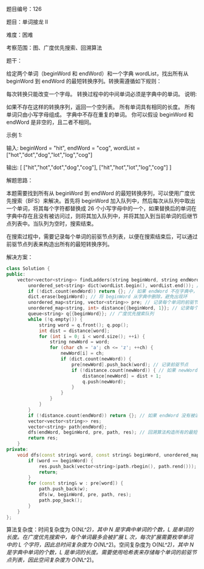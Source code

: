 题目编号：126

题目：单词接龙 II

难度：困难

考察范围：图、广度优先搜索、回溯算法

题干：

给定两个单词（beginWord 和 endWord）和一个字典 wordList，找出所有从 beginWord 到 endWord 的最短转换序列。转换需遵循如下规则：

每次转换只能改变一个字母。
转换过程中的中间单词必须是字典中的单词。
说明:

如果不存在这样的转换序列，返回一个空列表。
所有单词具有相同的长度。
所有单词只由小写字母组成。
字典中不存在重复的单词。
你可以假设 beginWord 和 endWord 是非空的，且二者不相同。

示例 1:

输入:
beginWord = "hit",
endWord = "cog",
wordList = ["hot","dot","dog","lot","log","cog"]

输出:
[
  ["hit","hot","dot","dog","cog"],
  ["hit","hot","lot","log","cog"]
]

解题思路：

本题需要找到所有从 beginWord 到 endWord 的最短转换序列，可以使用广度优先搜索（BFS）来解决。首先将 beginWord 加入队列中，然后每次从队列中取出一个单词，将其每个字符都替换成 26 个小写字母中的一个，如果替换后的单词在字典中存在且没有被访问过，则将其加入队列中，并将其加入到当前单词的后继节点列表中。当队列为空时，搜索结束。

在搜索过程中，需要记录每个单词的前驱节点列表，以便在搜索结束后，可以通过前驱节点列表来构造出所有的最短转换序列。

解决方案：

```cpp
class Solution {
public:
    vector<vector<string>> findLadders(string beginWord, string endWord, vector<string>& wordList) {
        unordered_set<string> dict(wordList.begin(), wordList.end()); // 将 wordList 转换为哈希表，方便查找
        if (!dict.count(endWord)) return {}; // 如果 endWord 不在字典中，直接返回空列表
        dict.erase(beginWord); // 将 beginWord 从字典中删除，避免出现环
        unordered_map<string, vector<string>> pre; // 记录每个单词的前驱节点列表
        unordered_map<string, int> distance{{beginWord, 1}}; // 记录每个单词到 beginWord 的距离
        queue<string> q{{beginWord}}; // 广度优先搜索队列
        while (!q.empty()) {
            string word = q.front(); q.pop();
            int dist = distance[word];
            for (int i = 0; i < word.size(); ++i) {
                string newWord = word;
                for (char ch = 'a'; ch <= 'z'; ++ch) {
                    newWord[i] = ch;
                    if (dict.count(newWord)) {
                        pre[newWord].push_back(word); // 记录前驱节点
                        if (!distance.count(newWord)) { // 如果 newWord 没有被访问过
                            distance[newWord] = dist + 1;
                            q.push(newWord);
                        }
                    }
                }
            }
        }
        if (!distance.count(endWord)) return {}; // 如果 endWord 没有被访问过，说明不存在转换序列，直接返回空列表
        vector<vector<string>> res;
        vector<string> path{endWord};
        dfs(endWord, beginWord, pre, path, res); // 回溯算法构造所有的最短转换序列
        return res;
    }
private:
    void dfs(const string& word, const string& beginWord, unordered_map<string, vector<string>>& pre, vector<string>& path, vector<vector<string>>& res) {
        if (word == beginWord) {
            res.push_back(vector<string>(path.rbegin(), path.rend())); // 将 path 反转后加入到 res 中
            return;
        }
        for (const string& w : pre[word]) {
            path.push_back(w);
            dfs(w, beginWord, pre, path, res);
            path.pop_back();
        }
    }
};
```

算法复杂度：时间复杂度为 O(N*L^2)，其中 N 是字典中单词的个数，L 是单词的长度。在广度优先搜索中，每个单词最多会被扩展 L 次，每次扩展需要枚举单词中的 L 个字符，因此总时间复杂度为 O(N*L^2)。空间复杂度为 O(N*L^2)，其中 N 是字典中单词的个数，L 是单词的长度。需要使用哈希表来存储每个单词的前驱节点列表，因此空间复杂度为 O(N*L^2)。